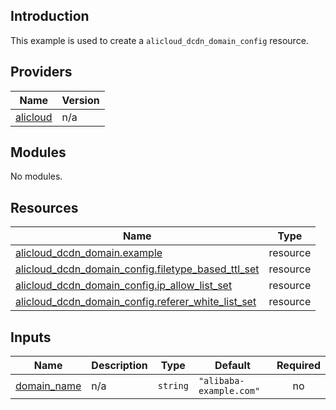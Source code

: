 <!-- BEGIN_TF_DOCS -->
## Introduction

This example is used to create a `alicloud_dcdn_domain_config` resource.

## Providers

| Name | Version |
|------|---------|
| <a name="provider_alicloud"></a> [alicloud](#provider\_alicloud) | n/a |

## Modules

No modules.

## Resources

| Name | Type |
|------|------|
| [alicloud_dcdn_domain.example](https://registry.terraform.io/providers/aliyun/alicloud/latest/docs/resources/dcdn_domain) | resource |
| [alicloud_dcdn_domain_config.filetype_based_ttl_set](https://registry.terraform.io/providers/aliyun/alicloud/latest/docs/resources/dcdn_domain_config) | resource |
| [alicloud_dcdn_domain_config.ip_allow_list_set](https://registry.terraform.io/providers/aliyun/alicloud/latest/docs/resources/dcdn_domain_config) | resource |
| [alicloud_dcdn_domain_config.referer_white_list_set](https://registry.terraform.io/providers/aliyun/alicloud/latest/docs/resources/dcdn_domain_config) | resource |

## Inputs

| Name | Description | Type | Default | Required |
|------|-------------|------|---------|:--------:|
| <a name="input_domain_name"></a> [domain\_name](#input\_domain\_name) | n/a | `string` | `"alibaba-example.com"` | no |
<!-- END_TF_DOCS -->    